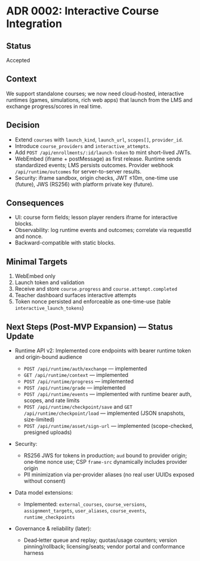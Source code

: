 # ADR 0002: Interactive Course Integration

## Status
Accepted

## Context
We support standalone courses; we now need cloud-hosted, interactive runtimes (games, simulations, rich web apps) that launch from the LMS and exchange progress/scores in real time.

## Decision
- Extend `courses` with `launch_kind`, `launch_url`, `scopes[]`, `provider_id`.
- Introduce `course_providers` and `interactive_attempts`.
- Add `POST /api/enrollments/:id/launch-token` to mint short-lived JWTs.
- WebEmbed (iframe + postMessage) as first release. Runtime sends standardized events; LMS persists outcomes. Provider webhook `/api/runtime/outcomes` for server-to-server results.
- Security: iframe sandbox, origin checks, JWT ≤10m, one-time use (future), JWS (RS256) with platform private key (future).

## Consequences
- UI: course form fields; lesson player renders iframe for interactive blocks.
- Observability: log runtime events and outcomes; correlate via requestId and nonce.
- Backward-compatible with static blocks.

## Minimal Targets
1) WebEmbed only
2) Launch token and validation
3) Receive and store `course.progress` and `course.attempt.completed`
4) Teacher dashboard surfaces interactive attempts
5) Token nonce persisted and enforceable as one-time-use (table `interactive_launch_tokens`)


## Next Steps (Post‑MVP Expansion) — Status Update

- Runtime API v2: Implemented core endpoints with bearer runtime token and origin-bound audience
  - `POST /api/runtime/auth/exchange` — implemented
  - `GET /api/runtime/context` — implemented
  - `POST /api/runtime/progress` — implemented
  - `POST /api/runtime/grade` — implemented
  - `POST /api/runtime/events` — implemented with runtime bearer auth, scopes, and rate limits
  - `POST /api/runtime/checkpoint/save` and `GET /api/runtime/checkpoint/load` — implemented (JSON snapshots, size-limited)
  - `POST /api/runtime/asset/sign-url` — implemented (scope-checked, presigned uploads)

- Security:
  - RS256 JWS for tokens in production; `aud` bound to provider origin; one‑time nonce use; CSP `frame-src` dynamically includes provider origin
  - PII minimization via per‑provider aliases (no real user UUIDs exposed without consent)

- Data model extensions:
  - Implemented: `external_courses`, `course_versions`, `assignment_targets`, `user_aliases`, `course_events`, `runtime_checkpoints`

- Governance & reliability (later):
  - Dead‑letter queue and replay; quotas/usage counters; version pinning/rollback; licensing/seats; vendor portal and conformance harness

